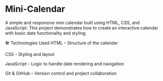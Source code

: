 # Mini-Calendar

A simple and responsive mini calendar built using HTML, CSS, and JavaScript. This project demonstrates how to create an interactive calendar with basic date functionality and styling.

🛠️ Technologies Used
HTML – Structure of the calendar

CSS – Styling and layout

JavaScript – Logic to handle date rendering and navigation

Git & GitHub – Version control and project collaboration

